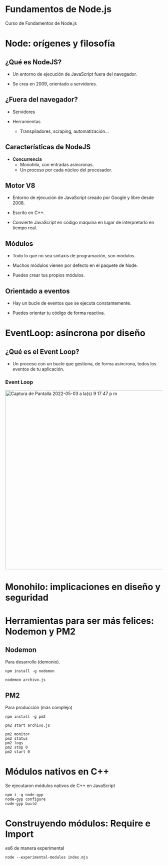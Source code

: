 # Fundamentos de Node.js
Curso de Fundamentos de Node.js

# Node: orígenes y filosofía

## ¿Qué es NodeJS?

- Un entorno de ejecución de JavaScript fuera del navegador.

- Se crea en 2009, orientado a servidores.

## ¿Fuera del navegador?

- Servidores

- Herramientas 
    - Transpiladores, scraping, automatización...

## Características de NodeJS

- **Concurrencia**
    - Monohilo, con entradas asíncronas.
    - Un proceso por cada núcleo del procesador.

## Motor V8

- Entorno de ejecución de JavaScript creado por Google y libre desde 2008.

- Escrito en C++.

- Convierte JavaScript en código máquina en lugar de interpretarlo en tiempo real.

## Módulos

- Todo lo que no sea sintaxis de programación, son módulos.

- Muchos módulos vienen por defecto en el paquete de Node.

- Puedes crear tus propios módulos.

## Orientado a eventos

- Hay un bucle de eventos que se ejecuta constantemente.

- Puedes orientar tu código de forma reactiva.

# EventLoop: asíncrona por diseño

## ¿Qué es el Event Loop?

- Un proceso con un bucle que gestiona, de forma asíncrona, todos los eventos de tu aplicación.

### Event Loop

<img width="570" alt="Captura de Pantalla 2022-05-03 a la(s) 9 17 47 p m" src="https://user-images.githubusercontent.com/56992179/170213487-02f785b2-6c43-4d22-b103-542b89dd8edc.png">

# Monohilo: implicaciones en diseño y seguridad

# Herramientas para ser más felices: Nodemon y PM2

## Nodemon

Para desarrollo (demonio).

```
npm install -g nodemon

nodemon archivo.js
```

## PM2

Para producción (más complejo)

```
npm install -g pm2

pm2 start archivo.js

pm2 monitor
pm2 status
pm2 logs
pm2 stop 0
pm2 start 0
```

# Módulos nativos en C++

Se ejecutaron módulos nativos de C++ en JavaScript

```
npm i -g node-gyp
node-gyp configure
node-gyp build
```

# Construyendo módulos: Require e Import

es6 de manera experimental

```
node --experimental-modules index.mjs
```